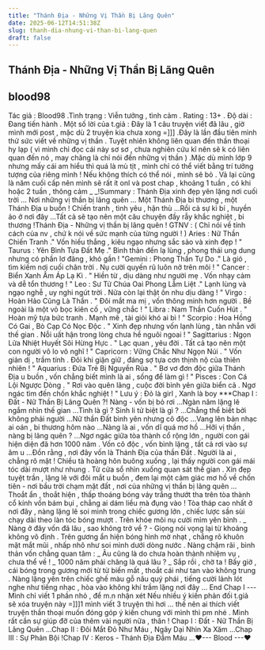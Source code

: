 ```yaml
---
title: "Thánh Địa - Những Vị Thần Bị Lãng Quên"
date: 2025-06-12T14:51:38Z
slug: thanh-dia-nhung-vi-than-bi-lang-quen
draft: false
---
```


## Thánh Địa - Những Vị Thần Bị Lãng Quên

## blood98

Tác giả : Blood98 .Tình trạng : Viễn tưởng , tình cảm . Rating : 13+ . Độ dài : Đang tiến hành . Một số lời của t.giả : Đây là 1 câu truyện viết đã lâu , giờ mình mới post , mặc dù 2 truyện kia chưa xong =]]] .Đây là lần đầu tiên mình thử sức viết về những vị thần . Tuyệt nhiên không liên quan đến thần thoại hy lạp ( vì mình chỉ đọc cái này sơ sơ , chưa nghiên cứu kĩ nên sẽ k có liên quan đến nó , may chăng là chỉ nói đến những vị thần ) .Mặc dù mình lớp 9 nhưng mấy cái am hiểu thì quá là mù tịt , mình chỉ có thể viết bằng trí tưởng tượng của riêng mình ! Nếu không thích có thể nói , mình sẽ bỏ  . Vả lại cũng là năm cuối cấp nên mình sẽ rất ít onl và post chap , khoảng 1 tuần , có khi hoặc 2 tuần , thông cảm _ _!Summary : Thánh Địa xinh đẹp yên lặng nơi cuối trời ... Nơi những vị thần bị lãng quên ... Một Thánh Địa bi thương , một Thánh Địa u buồn ! Chiến tranh , tình yêu , hận thù ...Rồi cả sự kì bí , huyền ảo ở nơi đây ...Tất cả sẽ tạo nên một câu chuyện đầy rẫy khắc nghiệt , bi thương !Thánh Địa - Những vị thần bị lãng quên ! GTNV : ( Chỉ nói về tính cách của nv , chứ k nói về sức mạnh của từng người ! ) Aries : Nữ Thần Chiến Tranh ." Vốn hiếu thắng , kiêu ngạo nhưng sắc sảo và xinh đẹp ! " Taurus : Yên Bình Tựa Đất Mẹ ." Bình thản đến lạ lùng , phong thái ung dung nhưng có phần lơ đãng , khó gần ! "Gemini : Phong Thần Tự Do ." Là gió , tìm kiếm nơi cuối chân trời . Nụ cười quyến rũ luôn nở trên môi ! " Cancer : Biển Xanh Ấm Áp Lạ Kì . " Hiền từ , dịu dàng như người mẹ . Vốn nhạy cảm và dễ tổn thương ! " Leo : Sư Tử Chúa Oai Phong Lẫm Liệt ." Lạnh lùng và ngạo nghễ , uy nghi ngút trời . Nửa còn lại thật ôn nhu dịu dàng ! " Virgo : Hoàn Hảo Cũng Là Thần . " Đôi mắt ma mị , vốn thông minh hơn người . Bề ngoài là một vỏ bọc kiên cố , vững chắc ! " Libra : Nam Thần Cuốn Hút . " Hoàn mỹ tựa bức tranh . Mạnh mẽ , tài giỏi khó ai bì ! " Scorpio : Hoa Hồng Có Gai , Bò Cạp Có Nọc Độc . " Xinh đẹp nhưng vốn lạnh lùng , tàn nhẫn với thế gian . Nỗi uất hận trong lòng chưa hề nguôi ngoai ! " Sagittarius : Ngọn Lửa Nhiệt Huyết Sôi Hừng Hực . " Lạc quan , yêu đời . Tất cả tạo nên một con người vô lo vô nghĩ ! " Capricorn : Vững Chắc Như Ngọn Núi . " Vốn giản dị , trầm tính . Đôi khi giận giữ , đáng sợ tựa cơn thịnh nộ của thiên nhiên ! " Aquarius : Đứa Trẻ Bị Nguyền Rủa . " Bơ vơ đơn độc giữa Thánh Địa u buồn , vốn chẳng biết mình là ai , sống để làm gì ! " Pisces : Con Cá Lội Ngược Dòng . " Rơi vào quên lãng , cuộc đời bình yên giữa biển cả . Ngơ ngác tìm đến chốn khắc nghiệt ! " Lưu ý : Đỏ là girl , Xanh là boy ***Chap I : Đất - Nữ Thần Bị Lãng Quên ?! Nàng - vốn bị bỏ rơi ...Ngàn năm lặng lẽ ngắm nhìn thế gian ...Tình là gì ? Sinh li tử biệt là gì ? ...Chẳng thể biết bởi không phải người ...Nữ thần Đất bình yên nhưng cô độc ...Vang lên bản nhạc ai oán , bi thương hôm nào ...Nàng là ai , vốn dĩ quá mơ hồ ...Hỡi vị thần , nàng bị lãng quên ? ...Ngơ ngác giữa tòa thành cổ rộng lớn , người con gái hiện diện đã hơn 1000 năm . Vốn cô độc , vốn bình lặng , tất cả rơi vào sự âm u ...Đồn rằng , nơi đây vốn là Thánh Địa của thần Đất . Người là ai , chẳng rõ mặt ! Chiều tà hoàng hôn buông xuống , lại thấy người con gái mái tóc dài mượt như nhung . Từ cửa sổ nhìn xuống quan sát thế gian . Xin đẹp tuyệt trần , lặng lẽ với đôi mắt u buồn , đem lại một cảm giác mơ hồ về chốn tiên - nơi bầu trời chạm mặt đất , nơi của những vị thần bị lãng quên ... Thoắt ẩn , thoắt hiện , thấp thoáng bóng váy trắng thướt tha trên tòa thành cổ kính vốn bám bụi , chẳng ai dám liều mà đụng vào ! Tòa tháp cao nhất ở nơi đây , nàng lặng lẽ soi mình trong chiếc gương lớn , chiếc lược sần sùi chạy dài theo làn tóc bóng mượt . Trên khóe môi nụ cười mỉm yên bình . _ Nàng ở đây vốn đã lâu , sao không trở về ? - Giọng nói vọng lại từ khoảng không vô định . Trên gương ẩn hiện bóng hình mờ nhạt , chẳng rõ khuôn mặt mắt mũi , nhấp nhô như soi mình dưới dòng nước . Nàng chậm rãi , bình thản vốn chẳng quan tâm : _ Âu cũng là do chưa hoàn thành nhiệm vụ , chưa thể về ! _ 1000 năm phải chăng là quá lâu ? _ Sắp rồi , chờ ta ! Bấy giờ , cái bóng trong gương mới từ từ biến mất , thoắt cái như tan vào không trung . Nàng lặng yên trên chiếc ghế màu gỗ nâu quý phái , tiếng cười lảnh lót nghe như tiếng nhạc , hòa vào không khí trầm lặng nơi đây ... End Chap I ---Mình chỉ viết 1 phần nhỏ , để m.n nhận xét Nếu nhiều ý kiến phản đối t.giả sẽ xóa truyện này =]]]1 mình viết 3 truyện thì hơi ... thế nên ai thích viết truyện thần thoại muốn đóng góp ý kiến chung với mình thì pm nhé . Mình rất cần sự giúp đỡ của thêm vài người nữa , thân  ! Chap I : Đất - Nữ Thần Bị Lãng Quên ...Chap II : Đôi Mắt Đỏ Như Máu , Ngây Dại Nhìn Xa Xăm ...Chap III : Sự Phản Bội !Chap IV : Keros - Thánh Địa Đẫm Máu ...♥--- Blood ---♥